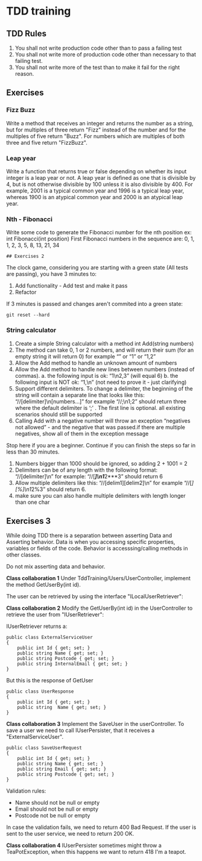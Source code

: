 # TDD training 

## TDD Rules

1. You shall not write production code other than to pass a failing test
1. You shall not write more of production code other than necessary to that failing test.
1. You shall not write more of the test than to make it fail for the right reason.

## Exercises

### Fizz Buzz

Write a method that receives an integer and returns the number as a string, but for multiples of three return "Fizz" instead of the number and for the multiples of five return "Buzz". For numbers which are multiples of both three and five return "FizzBuzz".

### Leap year

Write a function that returns true or false depending on whether its input integer is a leap year or not. A leap year is defined as one that is divisible by 4, but is not otherwise divisible by 100 unless it is also divisible by 400. For example, 2001 is a typical common year and 1996 is a typical leap year, whereas 1900 is an atypical common year and 2000 is an atypical leap year.

### Nth - Fibonacci

Write some code to generate the Fibonacci number for the nth position ex: 
int Fibonacci(int position)
First Fibonacci numbers in the sequence are: 0, 1, 1, 2, 3, 5, 8, 13, 21, 34

    ## Exercises 2

The clock game, considering you are starting with a green state (All tests are passing), you have 3 minutes to:
1. Add functionality - Add test and make it pass
2. Refactor

If 3 minutes is passed and changes aren't commited into a green state:

    git reset --hard

### String calculator

1.	Create a simple String calculator with a method int Add(string numbers)
2.	The method can take 0, 1 or 2 numbers, and will return their sum (for an empty string it will return 0) for example “” or “1” or “1,2”
3.	Allow the Add method to handle an unknown amount of numbers
4.	Allow the Add method to handle new lines between numbers (instead of commas).
a.	the following input is ok:  “1\n2,3”  (will equal 6)
b.	the following input is NOT ok:  “1,\n” (not need to prove it - just clarifying)
5.	Support different delimiters. To change a delimiter, the beginning of the string will contain a separate line that looks like this:   “//[delimiter]\n[numbers…]” for example “//;\n1;2” should return three where the default delimiter is ‘;’ . The first line is optional. all existing scenarios should still be supported
6.	Calling Add with a negative number will throw an exception “negatives not allowed” - and the negative that was passed.if there are multiple negatives, show all of them in the exception message

Stop here if you are a beginner. Continue if you can finish the steps so far in less than 30 minutes.
1.	Numbers bigger than 1000 should be ignored, so adding 2 + 1001  = 2
2.	Delimiters can be of any length with the following format:  “//[delimiter]\n” for example: “//[***]\n1***2***3” should return 6
3.	Allow multiple delimiters like this:  “//[delim1][delim2]\n” for example “//[*][%]\n1*2%3” should return 6.
4.	make sure you can also handle multiple delimiters with length longer than one char


## Exercises 3

While doing TDD there is a separation between asserting Data and Asserting behavior.
Data is when you accessing specific properties, variables or fields of the code.
Behavior is accesssing/calling methods in other classes.

Do not mix asserting data and behavior.

**Class collaboration 1**
Under TddTraining/Users/UserController, implement the method GetUserBy(int id).

The user can be retrieved by using the interface "ILocalUserRetriever":

**Class collaboration 2**
Modify the GetUserBy(int id) in the UserController to retrieve the user from "IUserRetriever":

IUserRetriever returns a:

    public class ExternalServiceUser
    {
        public int Id { get; set; }
        public string Name { get; set; }
        public string Postcode { get; set; }
        public string InternalEmail { get; set; }
    }

But this is the response of GetUser

    public class UserResponse
    {
        public int Id { get; set; }
        public string  Name { get; set; }
    }

**Class collaboration 3**
Implement the SaveUser in the userController.
To save a user we need to call IUserPersister, that it receives a "ExternalServiceUser".

    public class SaveUserRequest
    {
        public int Id { get; set; }
        public string Name { get; set; }
        public string Email { get; set; }
        public string Postcode { get; set; }
    }

Validation rules:
* Name should not be null or empty
* Email should not be null or empty
* Postcode not be null or empty

In case the validation fails, we need to return 400 Bad Request.
If the user is sent to the user service, we need to return 200 OK.

**Class collaboration 4**
IUserPersister sometimes might throw a TeaPotException, when this happens we want to return 418 I'm a teapot.
